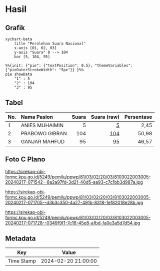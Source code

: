 # Hasil

## Grafik

```mermaid
xychart-beta
    title "Perolehan Suara Nasional"
    x-axis [01, 02, 03]
    y-axis "Suara" 0 --> 104
    bar [5, 104, 95]
```

```mermaid
%%{init: {"pie": {"textPosition": 0.5}, "themeVariables": {"pieOuterStrokeWidth": "5px"}} }%%
pie showData
    "1" : 5
    "2" : 104
    "3" : 95
```

## Tabel

| No. | Nama Paslon    | Suara | Suara (raw) | Persentase |
|:--- |:-------------- | -----:| -----------:| ----------:|
| 1   | ANIES MUHAIMIN | 5     | [5][p-1]    | 2,45       |
| 2   | PRABOWO GIBRAN | 104   | [104][p-2]  | 50,98      |
| 3   | GANJAR MAHFUD  | 95    | [95][p-3]   | 46,57      |


[p-1]: https://github.com/gigit-pemilu/pemilu-2024/blob/main/pilpres/hitung-suara/sub/81-maluku/sub/03-kepulauan-tanimbar/sub/02-selaru/sub/2003-kandar/sub/005-tps/sub/paslon-1.txt
[p-2]: https://github.com/gigit-pemilu/pemilu-2024/blob/main/pilpres/hitung-suara/sub/81-maluku/sub/03-kepulauan-tanimbar/sub/02-selaru/sub/2003-kandar/sub/005-tps/sub/paslon-2.txt
[p-3]: https://github.com/gigit-pemilu/pemilu-2024/blob/main/pilpres/hitung-suara/sub/81-maluku/sub/03-kepulauan-tanimbar/sub/02-selaru/sub/2003-kandar/sub/005-tps/sub/paslon-3.txt

## Foto C Plano

https://sirekap-obj-formc.kpu.go.id/5249/pemilu/ppwp/81/03/02/20/03/8103022003005-20240217-071542--8a2a97fd-3d21-40d5-aa93-c7c1bb3d987a.jpg

https://sirekap-obj-formc.kpu.go.id/5249/pemilu/ppwp/81/03/02/20/03/8103022003005-20240217-071705--d3b3c350-4a27-491b-8318-1ef82018e28b.jpg

https://sirekap-obj-formc.kpu.go.id/5249/pemilu/ppwp/81/03/02/20/03/8103022003005-20240217-071728--0349f9f1-7c16-45e8-afbd-fa0e3a5d7d54.jpg


## Metadata

| Key        | Value               |
| ---------- | ------------------- |
| Time Stamp | 2024-02-20 21:00:00 |




